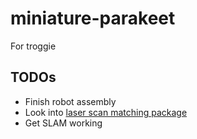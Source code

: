 # miniature-parakeet
For troggie

## TODOs
* Finish robot assembly
* Look into [laser scan matching package](http://wiki.ros.org/laser_scan_matcher)
* Get SLAM working
